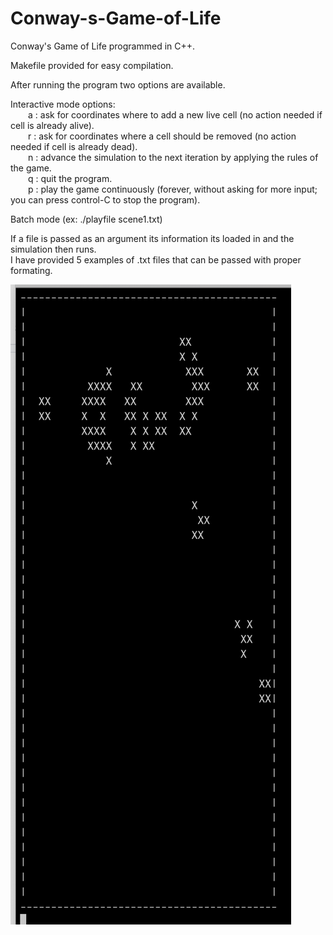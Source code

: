 # Conway-s-Game-of-Life
Conway's Game of Life programmed in C++.

Makefile provided for easy compilation.

After running the program two options are available.

Interactive mode options:<br />
  a : ask for coordinates where to add a new live cell (no action needed if cell is already alive).<br />
  r : ask for coordinates where a cell should be removed (no action needed if cell is already dead).<br />
  n : advance the simulation to the next iteration by applying the rules of the game.<br />
  q : quit the program.<br />
  p : play the game continuously (forever, without asking for more input; you can press control-C to stop the program).
 
Batch mode (ex: ./playfile scene1.txt)

  If a file is passed as an argument its information its loaded in and the simulation then runs.  
  I have provided 5 examples of .txt files that can be passed with proper formating.
  
  ![Image description](examples/example.png)
 
